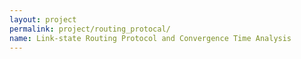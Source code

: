```yaml
---
layout: project
permalink: project/routing_protocal/
name: Link-state Routing Protocol and Convergence Time Analysis
---
```

